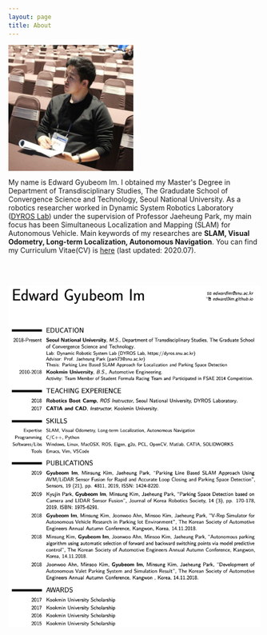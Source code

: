 ```yaml
---
layout: page
title: About
---
```


<div class="figure">
<p>
<img src="/assets/edward.jpg" width="250" align="center" /> <br/>
</p>
</div>

My name is Edward Gyubeom Im. I obtained my Master's Degree in Department of Transdisciplinary Studies, The Gradudate School of Convergence Science and Technology, Seoul National University. As a robotics researcher worked in Dynamic System Robotics Laboratory ([DYROS Lab](http://dyros.snu.ac.kr)) under the supervision of Professor Jaeheung Park, my main focus has been Simultaneous Localization and Mapping (SLAM) for Autonomous Vehicle. Main keywords of my researches are <b>SLAM, Visual Odometry, Long-term Localization, Autonomous Navigation</b>. You can find my Curriculum Vitae(CV) is [here](/assets/cv.pdf) (last updated: 2020.07). 

<br/><br/>

<div class="figure">
<p>
<img src="/pictures/200704/cv.png" align="center" /> <br/>
</p>
</div>

